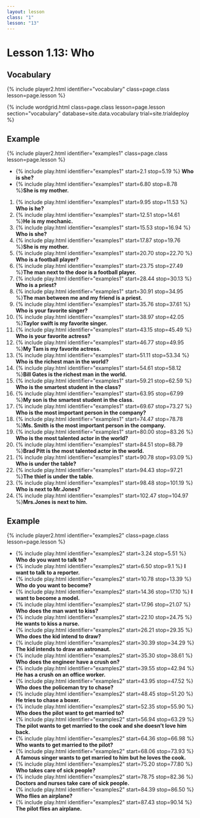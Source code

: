 ```yaml
---
layout: lesson
class: "1"
lesson: "13"
---
```


# Lesson 1.13: Who

## Vocabulary
{% include player2.html identifier="vocabulary" class=page.class lesson=page.lesson %}

{% include wordgrid.html 
		class=page.class 
		lesson=page.lesson 
		section="vocabulary"
		database=site.data.vocabulary 
		trial=site.trialdeploy %}




## Example 
{% include player2.html identifier="examples1" class=page.class lesson=page.lesson %}

-  {% include play.html identifier="examples1" start=2.1 stop=5.19 %} **Who is she?**
-  {% include play.html identifier="examples1" start=6.80 stop=8.78 %}**She is my mother.**
  
1. {% include play.html identifier="examples1" start=9.95 stop=11.53 %} **Who is he?**
2. {% include play.html identifier="examples1" start=12.51 stop=14.61 %}**He is my mechanic.**
3. {% include play.html identifier="examples1" start=15.53 stop=16.94 %} **Who is she?**
4. {% include play.html identifier="examples1" start=17.87 stop=19.76 %}**She is my mother.**
5. {% include play.html identifier="examples1" start=20.70 stop=22.70 %} **Who is a football player?**
6. {% include play.html identifier="examples1" start=23.75 stop=27.49 %}**The man next to the door is a football player.**
7. {% include play.html identifier="examples1" start=28.44 stop=30.13 %} **Who is a priest?**
8. {% include play.html identifier="examples1" start=30.91 stop=34.95 %}**The man between me and my friend is a priest.**
9. {% include play.html identifier="examples1" start=35.76 stop=37.61 %} **Who is your favorite singer?**
10. {% include play.html identifier="examples1" start=38.97 stop=42.05 %}**Taylor swift is my favorite singer.**
11. {% include play.html identifier="examples1" start=43.15 stop=45.49 %} **Who is your favorite actress?**
12. {% include play.html identifier="examples1" start=46.77 stop=49.95 %}**My Tam is my favorite actress.**
13. {% include play.html identifier="examples1" start=51.11 stop=53.34 %} **Who is the richest man in the world?**
14. {% include play.html identifier="examples1" start=54.61 stop=58.12 %}**Bill Gates is the richest man in the world.**
15. {% include play.html identifier="examples1" start=59.21 stop=62.59 %} **Who is the smartest student in the class?**
16. {% include play.html identifier="examples1" start=63.95 stop=67.99 %}**My son is the smartest student in the class.**
17. {% include play.html identifier="examples1" start=69.67 stop=73.27 %} **Who is the most important person in the company?**
18. {% include play.html identifier="examples1" start=74.47 stop=78.78 %}**Ms. Smith is the most important person in the company.**
19. {% include play.html identifier="examples1" start=80.00 stop=83.26 %} **Who is the most talented actor in the world?**
20. {% include play.html identifier="examples1" start=84.51 stop=88.79 %}**Brad Pitt is the most talented actor in the world.**
21. {% include play.html identifier="examples1" start=90.78 stop=93.09 %} **Who is under the table?**
22. {% include play.html identifier="examples1" start=94.43 stop=97.21 %}**The thief is under the table.**
23. {% include play.html identifier="examples1" start=98.48 stop=101.19 %} **Who is next to Mr.Jones?**
24. {% include play.html identifier="examples1" start=102.47 stop=104.97 %}**Mrs.Jones is next to him.**


## Example 
{% include player2.html identifier="examples2" class=page.class lesson=page.lesson %}

- {% include play.html identifier="examples2" start=3.24 stop=5.51 %} **Who do you want to talk to?**
- {% include play.html identifier="examples2" start=6.50 stop=9.1 %} **I want to talk to a reporter.**
- {% include play.html identifier="examples2" start=10.78 stop=13.39 %} **Who do you want to become?**
- {% include play.html identifier="examples2" start=14.36 stop=17.10 %} **I want to become a model.**
- {% include play.html identifier="examples2" start=17.96 stop=21.07 %} **Who does the man want to kiss?**
- {% include play.html identifier="examples2" start=22.10 stop=24.75 %} **He wants to kiss a nurse.**
- {% include play.html identifier="examples2" start=26.21 stop=29.35 %} **Who does the kid intend to draw?**
- {% include play.html identifier="examples2" start=30.39 stop=34.29 %} **The kid intends to draw an astronaut.**
- {% include play.html identifier="examples2" start=35.30 stop=38.61 %} **Who does the engineer have a crush on?**
- {% include play.html identifier="examples2" start=39.55 stop=42.94 %} **He has a crush on an office worker.**
- {% include play.html identifier="examples2" start=43.95 stop=47.52 %} **Who does the policeman try to chase?**
- {% include play.html identifier="examples2" start=48.45 stop=51.20 %} **He tries to chase a boxer.**
- {% include play.html identifier="examples2" start=52.35 stop=55.90 %} **Who does the pilot want to get married to?**
- {% include play.html identifier="examples2" start=56.94 stop=63.29 %} **The pilot wants to get married to the cook and she doesn't love him back.**
- {% include play.html identifier="examples2" start=64.36 stop=66.98 %} **Who wants to get married to the pilot?**
- {% include play.html identifier="examples2" start=68.06 stop=73.93 %} **A famous singer wants to get married to him but he loves the cook.**
- {% include play.html identifier="examples2" start=75.20 stop=77.80 %} **Who takes care of sick people?**
- {% include play.html identifier="examples2" start=78.75 stop=82.36 %} **Doctors and nurses take care of sick people.**
- {% include play.html identifier="examples2" start=84.39 stop=86.50 %} **Who flies an airplane?**
- {% include play.html identifier="examples2" start=87.43 stop=90.14 %} **The pilot flies an airplane.**


 